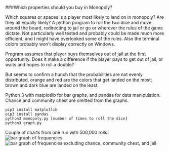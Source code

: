 ###Which properties should you buy in Monopoly?

Which squares or spaces is a player most likely to land on in monopoly? Are they all equally likely? A python program to roll the two dice and move around the board, redirecting to jail or go or wherever the rules of the game dictate. Not particularly well tested and probably could be made much more efficient; and I might have overlooked some of the rules. Also the terminal colors probably won't display correctly on Windows.  

Program assumes that player buys themselves out of jail at the first opportunity. Does it make a difference if the player pays to get out of jail, or waits and hopes to roll a double? 

But seems to confirm a hunch that the probabilities are not evenly distributed, orange and red are the colors that get landed on the most; brown and dark blue are landed on the least. 

Python 3 with matplotlib for bar graphs, and pandas for data manipulation.   Chance and community chest are omitted from the graphs. 

```
pip3 install matplotlib
pip3 install pandas 
python3 monopoly.py [number of times to roll the dice]
python3 graph.py
```

Couple of charts from one run with 500,000 rolls. 
![bar graph of frequencies](https://raw.githubusercontent.com/minneapolis-edu/monopoly/master/all_squares.png "Chart")
![bar graph of frequencies excluding chance, community chest, and jail](https://raw.githubusercontent.com/minneapolis-edu/monopoly/master/no_cc_c_jail.png "Chart")
